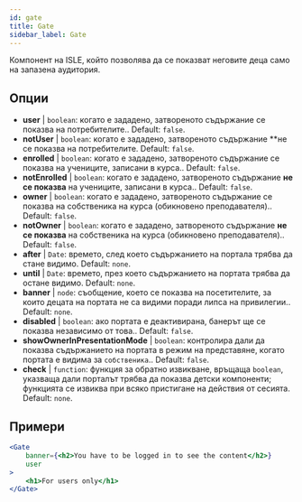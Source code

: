 ```yaml
---
id: gate 
title: Gate
sidebar_label: Gate
---
```


Компонент на ISLE, който позволява да се показват неговите деца само на запазена аудитория.

## Опции

* __user__ | `boolean`: когато е зададено, затвореното съдържание се показва на потребителите.. Default: `false`.
* __notUser__ | `boolean`: когато е зададено, затвореното съдържание **не се показва на потребителите. Default: `false`.
* __enrolled__ | `boolean`: когато е зададено, затвореното съдържание се показва на учениците, записани в курса.. Default: `false`.
* __notEnrolled__ | `boolean`: когато е зададено, затвореното съдържание **не се показва** на учениците, записани в курса.. Default: `false`.
* __owner__ | `boolean`: когато е зададено, затвореното съдържание се показва на собственика на курса (обикновено преподавателя).. Default: `false`.
* __notOwner__ | `boolean`: когато е зададено, затвореното съдържание **не се показва** на собственика на курса (обикновено преподавателя).. Default: `false`.
* __after__ | `Date`: времето, след което съдържанието на портала трябва да стане видимо. Default: `none`.
* __until__ | `Date`: времето, през което съдържанието на портата трябва да остане видимо. Default: `none`.
* __banner__ | `node`: съобщение, което се показва на посетителите, за които децата на портата не са видими поради липса на привилегии.. Default: `none`.
* __disabled__ | `boolean`: ако портата е деактивирана, банерът ще се показва независимо от това.. Default: `false`.
* __showOwnerInPresentationMode__ | `boolean`: контролира дали да показва съдържанието на портата в режим на представяне, когато портата е видима за `собственика`.. Default: `false`.
* __check__ | `function`: функция за обратно извикване, връщаща `boolean`, указваща дали порталът трябва да показва детски компоненти; функцията се извиква при всяко пристигане на действия от сесията. Default: `none`.


## Примери

```jsx live
<Gate 
    banner={<h2>You have to be logged in to see the content</h2>}
    user 
>
    <h1>For users only</h1>
</Gate>
``` 



